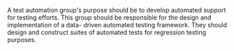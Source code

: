 A test automation group's purpose should
be to develop automated support for testing
efforts. This group should be responsible for
the design and implementation of a data-
driven automated testing framework. They
should design and construct suites of automated tests for regression testing purposes.